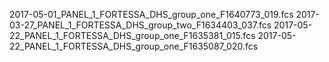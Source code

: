 2017-05-01_PANEL_1_FORTESSA_DHS_group_one_F1640773_019.fcs
2017-03-27_PANEL_1_FORTESSA_DHS_group_two_F1634403_037.fcs
2017-05-22_PANEL_1_FORTESSA_DHS_group_one_F1635381_015.fcs
2017-05-22_PANEL_1_FORTESSA_DHS_group_one_F1635087_020.fcs